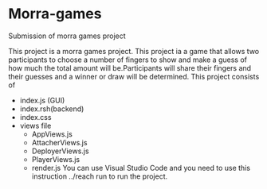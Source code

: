 # Morra-games
Submission of morra games project

This project is a morra games project. This project ia a game that allows two participants to choose a number of fingers 
to show and make a guess of how much the total amount will be.Participants will share their fingers and their guesses and a winner or draw will be determined.
This project consists of 
- index.js (GUI)
- index.rsh(backend)
- index.css
- views file
  - AppViews.js
  - AttacherViews.js
  - DeployerViews.js
  - PlayerViews.js
  - render.js
 You can use Visual Studio Code and you need to use this instruction ../reach run  to run the project.

